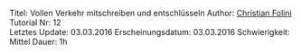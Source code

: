 Titel: Vollen Verkehr mitschreiben und entschlüsseln
Author: <a href="mailto:christian.folini@netnea.com">Christian Folini</a>  
Tutorial Nr: 12  
Letztes Update: 03.03.2016
Erscheinungsdatum: 03.03.2016
Schwierigkeit: Mittel
Dauer: 1h  
